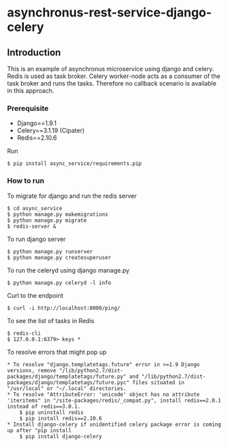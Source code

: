 # asynchronus-rest-service-django-celery


## Introduction

This is an example of asynchronus microservice using django and celery. Redis is used as task broker. Celery worker-node acts as a consumer of the task broker and runs the tasks. Therefore no callback scenario is available in this approach.


### Prerequisite

*   Django==1.9.1
*   Celery==3.1.19 (Cipater)
*   Redis==2.10.6

Run
	
	$ pip install async_service/requirements.pip 

### How to run
To migrate for django and run the redis server

	$ cd async_service
	$ python manage.py makemigrations
	$ python manage.py migrate
	$ redis-server &
	
To run django server

	$ python manage.py runserver
	$ python manage.py createsuperuser
	
To run the celeryd using django manage.py

	$ python manage.py celeryd -l info
	
Curl to the endpoint

	$ curl -i http://localhost:8000/ping/
	
To see the list of tasks in Redis

	$ redis-cli
	$ 127.0.0.1:6379> keys *

To resolve errors that might pop up

	* To resolve "django.templatetags.future" error in >=1.9 Django versions, remove "/lib/python2.7/dist-packages/django/templatetags/future.py" and "/lib/python2.7/dist-packages/django/templatetags/future.pyc" files situated in "/usr/local" or "~/.local" directories.
	* To resolve "AttributeError: 'unicode' object has no attribute 'iteritems" in "/site-packages/redis/_compat.py", install redis==2.0.1 instead of redis==3.0.1.
		$ pip uninstall redis
		$ pip install redis==2.10.6
	* Install django-celery if unidentified celery package error is coming up after "pip install 
		$ pip install django-celery
